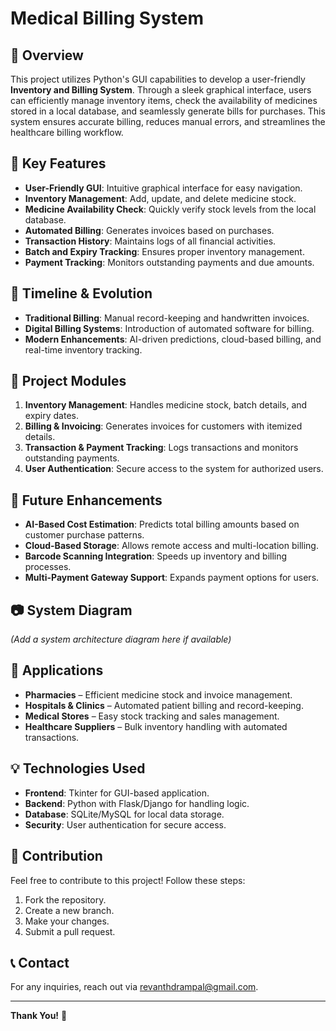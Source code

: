 # Medical Billing System

## 📌 Overview
This project utilizes Python's GUI capabilities to develop a user-friendly **Inventory and Billing System**. Through a sleek graphical interface, users can efficiently manage inventory items, check the availability of medicines stored in a local database, and seamlessly generate bills for purchases. This system ensures accurate billing, reduces manual errors, and streamlines the healthcare billing workflow.

## 🚀 Key Features
- **User-Friendly GUI**: Intuitive graphical interface for easy navigation.
- **Inventory Management**: Add, update, and delete medicine stock.
- **Medicine Availability Check**: Quickly verify stock levels from the local database.
- **Automated Billing**: Generates invoices based on purchases.
- **Transaction History**: Maintains logs of all financial activities.
- **Batch and Expiry Tracking**: Ensures proper inventory management.
- **Payment Tracking**: Monitors outstanding payments and due amounts.

## 📅 Timeline & Evolution
- **Traditional Billing**: Manual record-keeping and handwritten invoices.
- **Digital Billing Systems**: Introduction of automated software for billing.
- **Modern Enhancements**: AI-driven predictions, cloud-based billing, and real-time inventory tracking.

## 📂 Project Modules
1. **Inventory Management**: Handles medicine stock, batch details, and expiry dates.
2. **Billing & Invoicing**: Generates invoices for customers with itemized details.
3. **Transaction & Payment Tracking**: Logs transactions and monitors outstanding payments.
4. **User Authentication**: Secure access to the system for authorized users.

## 🔮 Future Enhancements
- **AI-Based Cost Estimation**: Predicts total billing amounts based on customer purchase patterns.
- **Cloud-Based Storage**: Allows remote access and multi-location billing.
- **Barcode Scanning Integration**: Speeds up inventory and billing processes.
- **Multi-Payment Gateway Support**: Expands payment options for users.

## 📷 System Diagram
*(Add a system architecture diagram here if available)*

## 🎯 Applications
- **Pharmacies** – Efficient medicine stock and invoice management.
- **Hospitals & Clinics** – Automated patient billing and record-keeping.
- **Medical Stores** – Easy stock tracking and sales management.
- **Healthcare Suppliers** – Bulk inventory handling with automated transactions.

## 💡 Technologies Used
- **Frontend**: Tkinter for GUI-based application.
- **Backend**: Python with Flask/Django for handling logic.
- **Database**: SQLite/MySQL for local data storage.
- **Security**: User authentication for secure access.

## 🤝 Contribution
Feel free to contribute to this project! Follow these steps:
1. Fork the repository.
2. Create a new branch.
3. Make your changes.
4. Submit a pull request.

## 📞 Contact
For any inquiries, reach out via [revanthdrampal@gmail.com](mailto:revanthdrampal@gmail.com).

---
**Thank You!** 🎉

